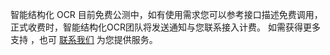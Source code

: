 
智能结构化 OCR 目前免费公测中，如有使用需求您可以参考接口描述免费调用，正式收费时，智能结构化OCR团队将发送通知与您联系接入计费。
如需获得更多支持 ，也可 [联系我们](https://cloud.tencent.com/about/connect) 为您提供服务。
